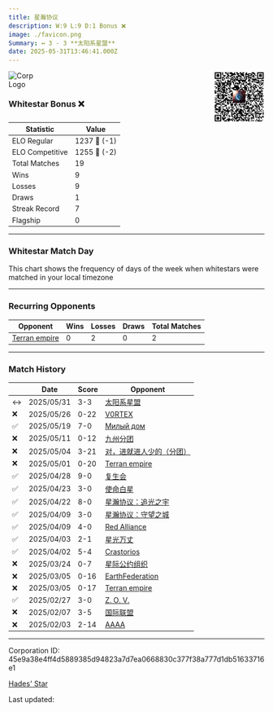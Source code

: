 ```yaml
---
title: ​星瀚协议
description: W:9 L:9 D:1 Bonus ❌ 
image: ./favicon.png
Summary: ↔️ 3 - 3 **太阳系星盟**
date: 2025-05-31T13:46:41.000Z
---
```

<head>
<link rel="icon" type="image/x-icon" href="./favicon.ico">
</head>
<img align="left" width="50" height="50" src="./favicon.ico" alt="Corp Logo"><img align="right" width="100" height="100" src="./qr.png" alt="QR Code">

```

```
<br>

### Whitestar Bonus ❌ 

| Statistic | Value |
| --- | --- |
| ELO Regular | 1237 🔻  (-1)|
| ELO Competitive | 1255 🔻  (-2)|
| Total Matches | 19 |
| Wins | 9 |
| Losses | 9 |
| Draws | 1 |
| Streak Record | 7 |
| Flagship | 0 |

---

### Whitestar Match Day

This chart shows the frequency of days of the week when whitestars were matched in your local timezone

<!-- Load Chart.js from jsDelivr CDN -->
<script src="https://cdn.jsdelivr.net/npm/chart.js@4.0.1"></script>

<!-- Create a canvas element where the chart will be rendered -->
<canvas id="myChart" width="400" height="200"></canvas>

<!-- JavaScript code to render the bar chart -->
<script>
    document.addEventListener("DOMContentLoaded", function() {
        // Ensure scanTime is an array; if empty, handle accordingly
        let timestamps = [1748267201,1747830860,1747200733,1746490379,1745965099,1745708876,1745411960,1744976526,1744893288,1743747274,1743729708,1743240432,1743157778,1742381570,1740767232,1740762298,1740199309,1738479482,1738173152];

        const fontColor = 'rgba(64, 128, 160, 1)';

        // Function to convert Unix timestamps to day of the week (0=Sunday, 6=Saturday)
        function getDayOfWeek(timestamp) {
            return new Date(timestamp * 1000).getDay();
        }

        // Initialize an array to count occurrences for each day of the week
        let dayCounts = [0, 0, 0, 0, 0, 0, 0];

        // Populate the dayCounts array based on the scanTime data
        timestamps.forEach(ts => {
            let dayOfWeek = getDayOfWeek(ts);
            dayCounts[dayOfWeek]++;
        });

        // Chart.js configuration for the bar chart
        const data = {
            labels: ['Sunday', 'Monday', 'Tuesday', 'Wednesday', 'Thursday', 'Friday', 'Saturday'],
            datasets: [{
                data: dayCounts,
                backgroundColor: [
                    'rgba(0, 191, 255, 0.2)',   // Deep Sky Blue (Sunday)
                    'rgba(135, 206, 250, 0.2)', // Light Sky Blue (Monday)
                    'rgba(173, 216, 230, 0.2)', // Light Blue (Tuesday)
                    'rgba(214, 236, 243, 0.2)', // Custom light blue (Wednesday)
                    'rgba(173, 216, 230, 0.2)', // Light Blue (Thursday)
                    'rgba(135, 206, 250, 0.2)', // Light Sky Blue (Friday)
                    'rgba(0, 191, 255, 0.2)'    // Deep Sky Blue (Saturday)
                ],
                borderColor: [
                    'rgba(0, 191, 255, 1)',
                    'rgba(135, 206, 250, 1)',
                    'rgba(173, 216, 230, 1)',
                    'rgba(214, 236, 243, 1)',
                    'rgba(173, 216, 230, 1)',
                    'rgba(135, 206, 250, 1)',
                    'rgba(0, 191, 255, 1)'
                ],
                borderWidth: 1,
                minBarLength: 5
            }]
        };

        const config = {
            type: 'bar',
            data: data,
            options: {
                scales: {
                    y: {
                        beginAtZero: true,
                        ticks: {
                            stepSize: 1,
                            color: fontColor
                        },
                        grid: {
                            color: 'rgba(255, 255, 255, 0.2)'
                        }
                    },
                    x: {
                        ticks: {
                            color: fontColor
                        },
                        grid: {
                            display: false 
                        }
                    }
                },
                plugins: {
                    legend: {
                        display: false
                    }
                }
            }
        };

        // Render the chart
        const ctx = document.getElementById('myChart').getContext('2d');
        const myChart = new Chart(ctx, config);
    });
</script>
    
---
### Recurring Opponents

| Opponent | Wins | Losses | Draws | Total Matches |
| --- | --- | --- | --- | --- |
| [Terran empire](https://ws.tsl.rocks/corp/ca5552c1a800772ddb6671c92cdaed340e0dcac55d22809ed72c1ead2a701c2d/) | 0 | 2 | 0 | 2 |

---
### Match History

|  | Date | Score | Opponent |
| --- | --- | --- | --- |
| ↔️ | 2025/05/31 | 3-3 | [太阳系星盟](https://ws.tsl.rocks/corp/95985d5638e8398d249c8e1660b53ccf4b8c3227e16e61b8e0ee78a867db650d/) |
| ❌ | 2025/05/26 | 0-22 | [V0RTEX](https://ws.tsl.rocks/corp/dfbf2c493d0f00dab04291385bfd5d8b9673e7234e9cdaabddbff84f01ab0272/) |
| ✅ | 2025/05/19 | 7-0 | [Милый дом](https://ws.tsl.rocks/corp/d908cbdc39ad7efc371d8e2683776f9c0961d8bd1c3959d1db2a2e0bac82cacc/) |
| ❌ | 2025/05/11 | 0-12 | [九州分团](https://ws.tsl.rocks/corp/e7374c31c95ba96f5c59c7c1de632517dd4cec2d4680e25e7f34d077133e4d4f/) |
| ❌ | 2025/05/04 | 3-21 | [对，进就进人少的（分团）](https://ws.tsl.rocks/corp/69a860d3020745a9088fa70fa7ebc4caaa8a6181832961bcd607fbfa627203f3/) |
| ❌ | 2025/05/01 | 0-20 | [Terran empire](https://ws.tsl.rocks/corp/ca5552c1a800772ddb6671c92cdaed340e0dcac55d22809ed72c1ead2a701c2d/) |
| ✅ | 2025/04/28 | 9-0 | [复生会](https://ws.tsl.rocks/corp/34d924857b79c9e7dbbefad09df43c3752d80cee3153852a2af3ac365ad5e0f9/) |
| ✅ | 2025/04/23 | 3-0 | [使命白星](https://ws.tsl.rocks/corp/88e828c55c07286950a3296b00ca2a7a9cc2f1a0139e9cf4c6e54229f821e952/) |
| ✅ | 2025/04/22 | 8-0 | [星瀚协议：追光之宇](https://ws.tsl.rocks/corp/0c385f7bbee6eeb3082726c932b86d8b9cc770806e9785a536623ea61be316e5/) |
| ✅ | 2025/04/09 | 3-0 | [星瀚协议：守望之城](https://ws.tsl.rocks/corp/8cc8aca54d2881fb3ac64cadf68e0ba57110a758b0f3976e30e19f70dd73cff2/) |
| ✅ | 2025/04/09 | 4-0 | [Red Alliance](https://ws.tsl.rocks/corp/72789009cc9ae3283afaad2d17fcfbd83e52175a6d6e4ec1a7161ef38645b0d8/) |
| ✅ | 2025/04/03 | 2-1 | [星光万丈](https://ws.tsl.rocks/corp/92ad2a305a74e168b57771140461b4d226e1e8cac17b4f77027d5a67ead5fa1d/) |
| ✅ | 2025/04/02 | 5-4 | [Crastorios](https://ws.tsl.rocks/corp/cf8e92451d31be30383d7359e1e2095ccb8e0c4afe78451b4fd39cb4dab1f3e0/) |
| ❌ | 2025/03/24 | 0-7 | [星际公约组织](https://ws.tsl.rocks/corp/72e8750bccc297a8a97c53745622d1acc8a59cc5cb7618e58ce5bb12f98849d0/) |
| ❌ | 2025/03/05 | 0-16 | [EarthFederation](https://ws.tsl.rocks/corp/e1d58bc0b534389adeb45301641e32cdda2af0a1748a0d2ddb52e794db2c6d5b/) |
| ❌ | 2025/03/05 | 0-17 | [Terran empire](https://ws.tsl.rocks/corp/ca5552c1a800772ddb6671c92cdaed340e0dcac55d22809ed72c1ead2a701c2d/) |
| ✅ | 2025/02/27 | 3-0 | [Z\. O\. V\.](https://ws.tsl.rocks/corp/4f56534357f2407b25faee160f9dca4ee83b8f9ca4425ba472a47298faf54096/) |
| ❌ | 2025/02/07 | 3-5 | [国际联盟](https://ws.tsl.rocks/corp/4b25f449617273077d1898d67e79bfe22c803412bb840eb68412fe0ee7224a95/) |
| ❌ | 2025/02/03 | 2-14 | [AAAA](https://ws.tsl.rocks/corp/73b759d7c9218f2c1171f9ef691739331ca36ee045039f4f3f935a47b6622a27/) |

---
Corporation ID: 45e9a38e4ff4d5889385d94823a7d7ea0668830c377f38a777d1db51633716e1

[Hades' Star](https://www.hadesstar.com)
<script src="/assets/localtime.js"></script>
<div>
  Last updated: <span class="last-updated-date" data-unix-time="1748699201"></span>
</div>